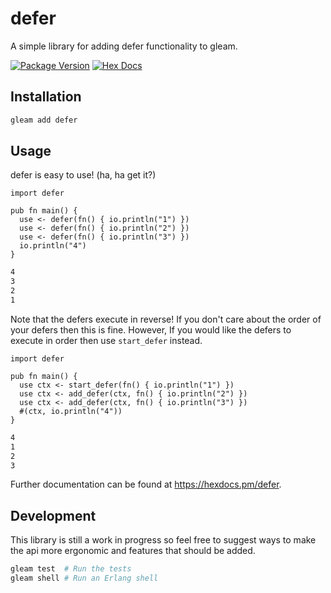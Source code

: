# defer

A simple library for adding defer functionality to gleam.

[![Package Version](https://img.shields.io/hexpm/v/defer)](https://hex.pm/packages/defer)
[![Hex Docs](https://img.shields.io/badge/hex-docs-ffaff3)](https://hexdocs.pm/defer/)

## Installation
```sh
gleam add defer
```

## Usage

defer is easy to use! (ha, ha get it?)
```gleam
import defer

pub fn main() {
  use <- defer(fn() { io.println("1") })
  use <- defer(fn() { io.println("2") })
  use <- defer(fn() { io.println("3") })
  io.println("4")
}
```
```sh
4
3
2
1
```

Note that the defers execute in reverse! If you don't care about the order of your defers then
this is fine. However, If you would like the defers to execute in order then use `start_defer`
instead.
```gleam
import defer

pub fn main() {
  use ctx <- start_defer(fn() { io.println("1") })
  use ctx <- add_defer(ctx, fn() { io.println("2") })
  use ctx <- add_defer(ctx, fn() { io.println("3") })
  #(ctx, io.println("4"))
}
```
```sh
4
1
2
3
```

Further documentation can be found at <https://hexdocs.pm/defer>.

## Development

This library is still a work in progress so feel free to suggest ways to make the api more
ergonomic and features that should be added.

```sh
gleam test  # Run the tests
gleam shell # Run an Erlang shell
```
